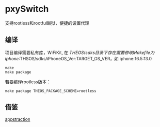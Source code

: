 # pxySwitch

支持rootless和rootful越狱，便捷的设置代理

## 编译
项目编译需要私有库，WiFiKit, 在 $THEOS/sdks 目录下存在
需要修改 Makefile 为 iphone:$THSOS/sdks/iPhoneOS_Ver:TARGET_OS_VER，如
iphone:16.5:13.0

```
make
make package 
```

若要编译rootless版本：
```
make package THEOS_PACKAGE_SCHEME=rootless
```

## 借鉴
[appstraction](https://github.com/tweaselORG/appstraction/issues/25#issuecomment-1447926111)